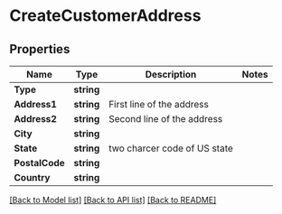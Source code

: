 # CreateCustomerAddress

## Properties

Name | Type | Description | Notes
------------ | ------------- | ------------- | -------------
**Type** | **string** |  | 
**Address1** | **string** | First line of the address | 
**Address2** | **string** | Second line of the address | 
**City** | **string** |  | 
**State** | **string** | two charcer code of US state | 
**PostalCode** | **string** |  | 
**Country** | **string** |  | 

[[Back to Model list]](../README.md#documentation-for-models) [[Back to API list]](../README.md#documentation-for-api-endpoints) [[Back to README]](../README.md)


